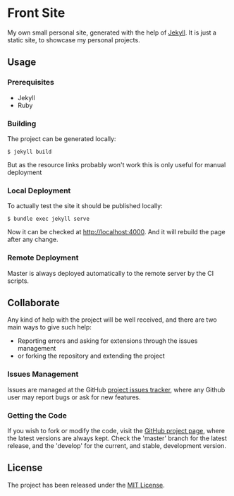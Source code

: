 # Front Site

My own small personal site, generated with the help of [Jekyll](https://jekyllrb.com). It is just a static site, to showcase my personal projects.

## Usage

### Prerequisites

- Jekyll
- Ruby

### Building

The project can be generated locally:

```
$ jekyll build
```

But as the resource links probably won't work this is only useful for manual deployment

### Local Deployment

To actually test the site it should be published locally:

```
$ bundle exec jekyll serve
```

Now it can be checked at [http://localhost:4000](http://localhost:4000). And it will rebuild the page after any change.

### Remote Deployment

Master is always deployed automatically to the remote server by the CI scripts.

## Collaborate

Any kind of help with the project will be well received, and there are two main ways to give such help:

- Reporting errors and asking for extensions through the issues management
- or forking the repository and extending the project

### Issues Management

Issues are managed at the GitHub [project issues tracker][issues], where any Github user may report bugs or ask for new features.

### Getting the Code

If you wish to fork or modify the code, visit the [GitHub project page][scm], where the latest versions are always kept. Check the 'master' branch for the latest release, and the 'develop' for the current, and stable, development version.

## License

The project has been released under the [MIT License][license].

[issues]: https://github.com/Bernardo-MG/front-site/issues
[license]: http://www.opensource.org/licenses/mit-license.php
[scm]: https://github.com/Bernardo-MG/front-site
